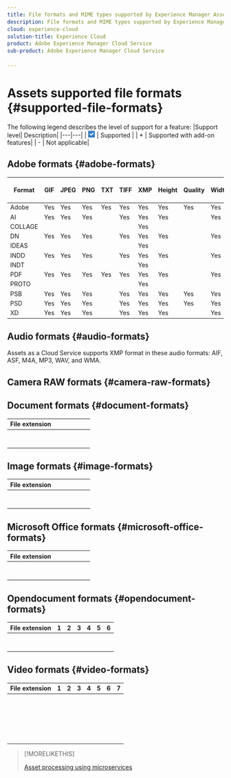 ```yaml
---
title: File formats and MIME types supported by Experience Manager Assets as a Cloud Service
description: File formats and MIME types supported by Experience Manager Assets as a Cloud Service.
cloud: experience-cloud
solution-title: Experience Cloud
product: Adobe Experience Manager Cloud Service
sub-product: Adobe Experience Manager Cloud Service

---
```


# Assets supported file formats {#supported-file-formats}

The following legend describes the level of support for a feature:
|Support level| Description|
|---|---|
| ![available icon](assets/do-not-localize/checkmark_icon.png) | Supported |
| * | Supported with add-on features|
| - | Not applicable|

## Adobe formats {#adobe-formats}

|Format|GIF| JPEG | PNG | TXT | TIFF | XMP | Height | Quality | Width | Width or Height |
|---|---|---|---|---|---|---|---|---|---|---|
|Adobe | Yes | Yes | Yes | Yes | Yes | Yes | Yes | Yes | Yes | Yes |
| AI | Yes | Yes | Yes | | Yes | Yes | Yes| | Yes | Yes |
| COLLAGE | | | | | | Yes | | | | |
| DN | Yes| Yes| Yes | |Yes |Yes | Yes| |Yes | Yes|
| IDEAS | | | | | | Yes | | | | |
| INDD | Yes| Yes| Yes| |Yes |Yes | Yes| | Yes| Yes|
| INDT | | | | | |Yes | | | | |
| PDF |Yes |Yes |Yes |Yes |Yes |Yes |Yes | | Yes| Yes|
| PROTO | | | | | | Yes| | | | |
| PSB | Yes| Yes|Yes | |Yes |Yes | Yes| Yes| Yes|Yes |
| PSD | Yes| Yes|Yes| |Yes |Yes |Yes |Yes |Yes |Yes |
| XD | Yes|Yes |Yes | |Yes |Yes |Yes | | Yes| Yes|

## Audio formats {#audio-formats}

Assets as a Cloud Service supports XMP format in these audio formats: AIF, ASF, M4A, MP3, WAV, and WMA.

## Camera RAW formats {#camera-raw-formats}



## Document formats {#document-formats}

|File extension| | | | | | |
|---|---|---|---|---|---|---|
| | | | | | | |
| | | | | | | |
| | | | | | | |
| | | | | | | |
| | | | | | | |
| | | | | | | |
| | | | | | | |
| | | | | | | |

## Image formats {#image-formats}

|File extension| | | | | | |
|---|---|---|---|---|---|---|
| | | | | | | |
| | | | | | | |
| | | | | | | |
| | | | | | | |
| | | | | | | |
| | | | | | | |
| | | | | | | |
| | | | | | | |

## Microsoft Office formats {#microsoft-office-formats}

|File extension| | | | | | |
|---|---|---|---|---|---|---|
| | | | | | | |
| | | | | | | |
| | | | | | | |
| | | | | | | |
| | | | | | | |
| | | | | | | |
| | | | | | | |
| | | | | | | |

## Opendocument formats {#opendocument-formats}

|File extension| 1| 2| 3| 4| 5|6 |
|---|---|---|---|---|---|---|
| | | | | | | |
| | | | | | | |
| | | | | | | |
| | | | | | | |
| | | | | | | |
| | | | | | | |
| | | | | | | |
| | | | | | | |

## Video formats {#video-formats}

|File extension| 1| 2 | 3| 4| 5| 6 | 7 |
|---|---|---|---|---|---|---|---|
| | | | | | | | |
| | | | | | | | |
| | | | | | | | |
| | | | | | | | |
| | | | | | | | |
| | | | | | | | |
| | | | | | | | |
| | | | | | | | |
| | | | | | | | |
| | | | | | | | |
| | | | | | | | |
| | | | | | | | |
| | | | | | | | |
| | | | | | | | |
| | | | | | | | |
| | | | | | | | |
| | | | | | | | |
| | | | | | | | |
| | | | | | | | |
| | | | | | | | |
| | | | | | | | |
| | | | | | | | |

>[!MORELIKETHIS]
>
>[Asset processing using microservices](asset-microservices-overview.md)